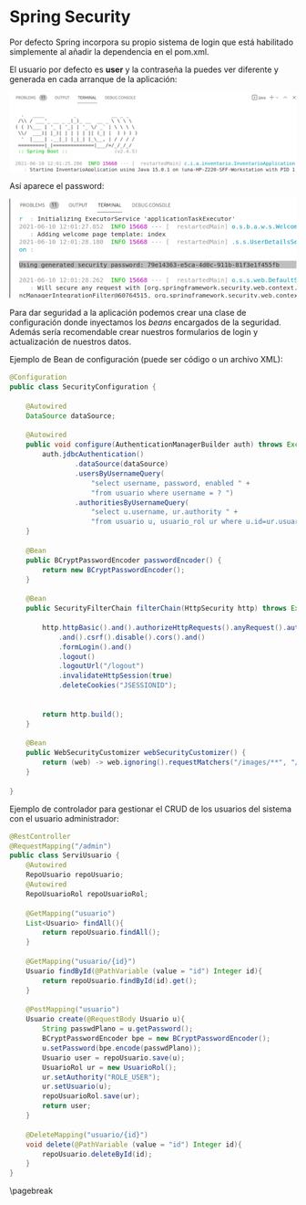 # Spring Security

Por defecto Spring incorpora su propio sistema de login que está habilitado simplemente al añadir la dependencia en el pom.xml.

El usuario por defecto es **user** y la contraseña la puedes ver diferente y generada en cada arranque de la aplicación:

![Arranque Spring Boot](docs/springboot.png)

Así aparece el password:

![Password Spring Boot](docs/password.png)

Para dar seguridad a la aplicación podemos crear una clase de configuración donde inyectamos los *beans* encargados de la seguridad. Además sería recomendable crear nuestros formularios de login y actualización de nuestros datos.

Ejemplo de Bean de configuración (puede ser código o un archivo XML):

```java
@Configuration
public class SecurityConfiguration {

    @Autowired
    DataSource dataSource;

    @Autowired
    public void configure(AuthenticationManagerBuilder auth) throws Exception {
        auth.jdbcAuthentication()
                .dataSource(dataSource)
                .usersByUsernameQuery(
                    "select username, password, enabled " +
                    "from usuario where username = ? ")
                .authoritiesByUsernameQuery(
                    "select u.username, ur.authority " +
                    "from usuario u, usuario_rol ur where u.id=ur.usuario_id and u.username = ? ");
    }

    @Bean
    public BCryptPasswordEncoder passwordEncoder() {        
        return new BCryptPasswordEncoder();
    }

    @Bean
    public SecurityFilterChain filterChain(HttpSecurity http) throws Exception {

        http.httpBasic().and().authorizeHttpRequests().anyRequest().authenticated()
            .and().csrf().disable().cors().and()
            .formLogin().and()
            .logout()
            .logoutUrl("/logout")
            .invalidateHttpSession(true)
            .deleteCookies("JSESSIONID");
        

        return http.build();
    }

    @Bean
    public WebSecurityCustomizer webSecurityCustomizer() {
        return (web) -> web.ignoring().requestMatchers("/images/**", "/js/**", "/webjars/**");
    }

}

```

Ejemplo de controlador para gestionar el CRUD de los usuarios del sistema con el usuario administrador:

```java
@RestController
@RequestMapping("/admin")
public class ServiUsuario {
    @Autowired
    RepoUsuario repoUsuario;
    @Autowired
    RepoUsuarioRol repoUsuarioRol;

    @GetMapping("usuario")
    List<Usuario> findAll(){
        return repoUsuario.findAll();
    }

    @GetMapping("usuario/{id}")
    Usuario findById(@PathVariable (value = "id") Integer id){
        return repoUsuario.findById(id).get();
    }

    @PostMapping("usuario")
    Usuario create(@RequestBody Usuario u){
        String passwdPlano = u.getPassword();
        BCryptPasswordEncoder bpe = new BCryptPasswordEncoder();
        u.setPassword(bpe.encode(passwdPlano));
        Usuario user = repoUsuario.save(u);
        UsuarioRol ur = new UsuarioRol();
        ur.setAuthority("ROLE_USER");
        ur.setUsuario(u);
        repoUsuarioRol.save(ur);
        return user;
    }

    @DeleteMapping("usuario/{id}")
    void delete(@PathVariable (value = "id") Integer id){
        repoUsuario.deleteById(id);
    }
}

```

\pagebreak


